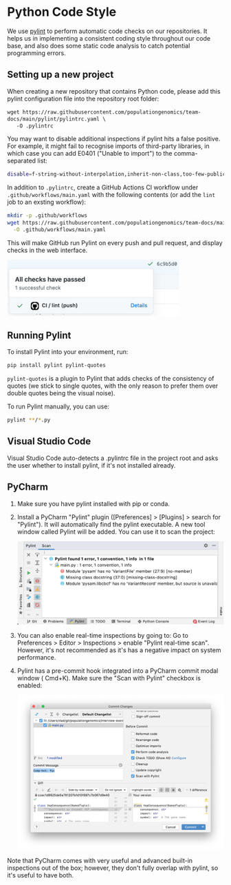 # Python Code Style

We use [pylint](https://www.pylint.org/) to perform automatic code checks on our
repositories. It helps us in implementing a consistent coding style throughout
our code base, and also does some static code analysis to catch potential
programming errors.

## Setting up a new project

When creating a new repository that contains Python code, please add this 
pylint configuration file into the repository root folder:

```
wget https://raw.githubusercontent.com/populationgenomics/team-docs/main/pylint/pylintrc.yaml \
   -O .pylintrc
```

You may want to disable additional inspections if pylint hits a false positive.
For example, it might fail to recognise imports of third-party libraries, in
which case you can add E0401 ("Unable to import") to the comma-separated list:

```sh
disable=f-string-without-interpolation,inherit-non-class,too-few-public-methods,E0401
```

In addition to `.pylintrc`, create a GitHub Actions CI workflow under
`.github/workflows/main.yaml` with the following contents (or add the `lint` 
job to an exsting workflow):

```sh
mkdir -p .github/workflows
wget https://raw.githubusercontent.com/populationgenomics/team-docs/main/pylint/github-workflow.yaml \
  -O .github/workflows/main.yaml
```

This will make GitHub run Pylint on every push and pull request, and display
checks in the web interface.

<img src="assets/github_pylint_check.png" width="400"/>

## Running Pylint

To install Pylint into your environment, run:

```bash
pip install pylint pylint-quotes
```

`pylint-quotes` is a plugin to Pylint that adds checks of the consistency 
of quotes (we stick to single quotes, with the only reason to prefer them 
over double quotes being the visual noise).

To run Pylint manually, you can use:

```bash
pylint **/*.py
```

## Visual Studio Code

Visual Studio Code auto-detects a .pylintrc file in the project root and asks
the user whether to install pylint, if it's not installed already.

## PyCharm

1. Make sure you have pylint installed with pip or conda.

2. Install a PyCharm "Pylint" plugin ([Preferences] > [Plugins] > search for
   "Pylint"). It will automatically find the pylint executable. A new tool
   window called Pylint will be added. You can use it to scan the project:

   <img src="assets/pycharm_pylint_tool_window.png" width="700"/>

3. You can also enable real-time inspections by going to:
   Go to Preferences > Editor > Inspections > enable "Pylint real-time scan".
   However, it's not recommended as it's has a negative impact on system
   performance.

4. Pylint has a pre-commit hook integrated into a PyCharm commit modal window (
   Cmd+K). Make sure the "Scan with Pylint" checkbox is enabled:

   <img src="assets/pycharm_pylint_pre_commit.png" width="700"/>

Note that PyCharm comes with very useful and advanced built-in inspections out
of the box; however, they don't fully overlap with pylint, so it's useful to
have both.
